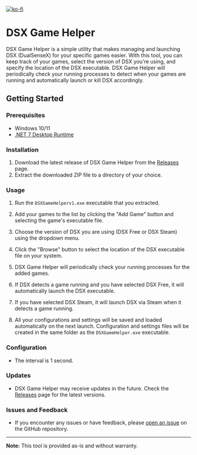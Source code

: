 [![ko-fi](https://ko-fi.com/img/githubbutton_sm.svg)](https://ko-fi.com/J3J4F4924)

# DSX Game Helper

DSX Game Helper is a simple utility that makes managing and launching DSX (DualSenseX) for your specific games easier. With this tool, you can keep track of your games, select the version of DSX you're using, and specify the location of the DSX executable. DSX Game Helper will periodically check your running processes to detect when your games are running and automatically launch or kill DSX accordingly.

## Getting Started

### Prerequisites

- Windows 10/11
- [.NET 7 Desktop Runtime](https://dotnet.microsoft.com/en-us/download/dotnet/thank-you/runtime-desktop-7.0.14-windows-x64-installer)

### Installation

1. Download the latest release of DSX Game Helper from the [Releases](https://github.com/raritytiks/dsx-game-helper/releases) page.
2. Extract the downloaded ZIP file to a directory of your choice.

### Usage

1. Run the `DSXGameHelperv1.exe` executable that you extracted.

2. Add your games to the list by clicking the "Add Game" button and selecting the game's executable file.

3. Choose the version of DSX you are using (DSX Free or DSX Steam) using the dropdown menu.

4. Click the "Browse" button to select the location of the DSX executable file on your system.

5. DSX Game Helper will periodically check your running processes for the added games.

6. If DSX detects a game running and you have selected DSX Free, it will automatically launch the DSX executable.

7. If you have selected DSX Steam, it will launch DSX via Steam when it detects a game running.

8. All your configurations and settings will be saved and loaded automatically on the next launch. Configuration and settings files will be created in the same folder as the `DSXGameHelper.exe` executable.

### Configuration

- The interval is 1 second.

### Updates

- DSX Game Helper may receive updates in the future. Check the [Releases](https://github.com/raritytiks/dsx-game-helper/releases) page for the latest versions.

### Issues and Feedback

- If you encounter any issues or have feedback, please [open an issue](https://github.com/raritytiks/dsx-game-helper/issues) on the GitHub repository.

---

**Note:** This tool is provided as-is and without warranty.
